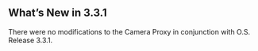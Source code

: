 ## What’s New in 3.3.1

There were no modifications to the Camera Proxy  in conjunction with O.S. Release 3.3.1.